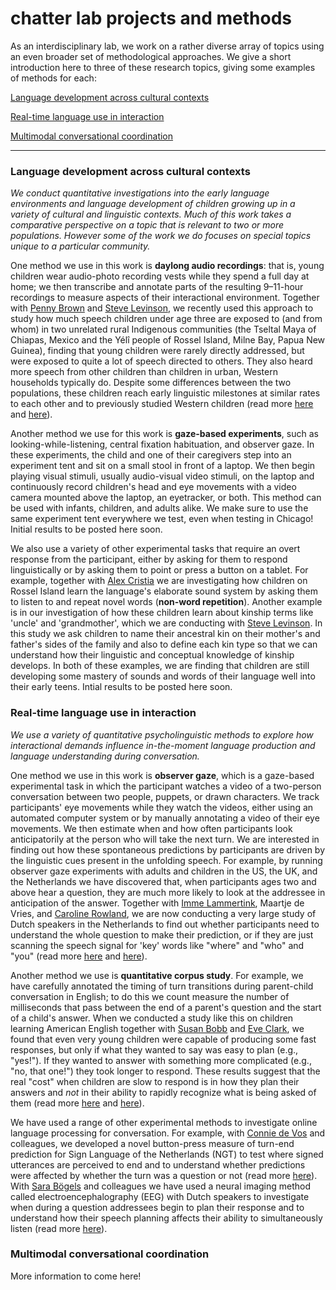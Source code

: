 # chatter lab projects and methods

As an interdisciplinary lab, we work on a rather diverse array of topics using an even broader set of methodological approaches. We give a short introduction here to three of these research topics, giving some examples of methods for each:

[Language development across cultural contexts](https://marisacasillas.github.io/chatterlab/projects.html#language-development-across-cultural-contexts)

[Real-time language use in interaction](https://marisacasillas.github.io/chatterlab/projects.html#real-time-language-use-in-interaction)

[Multimodal conversational coordination](https://marisacasillas.github.io/chatterlab/projects.html#multimodal-conversational-coordination)

----

### Language development across cultural contexts

_We conduct quantitative investigations into the early language environments and language development of children growing up in a variety of cultural and linguistic contexts. Much of this work takes a comparative perspective on a topic that is relevant to two or more populations. However some of the work we do focuses on special topics unique to a particular community._

One method we use in this work is **daylong audio recordings**: that is, young children wear audio-photo recording vests while they spend a full day at home; we then transcribe and annotate parts of the resulting 9–11-hour recordings to measure aspects of their interactional environment. Together with [Penny Brown](https://www.mpi.nl/people/brown-penelope) and [Steve Levinson](https://www.mpi.nl/people/levinson-stephen), we recently used this approach to study how much speech children under age three are exposed to (and from whom) in two unrelated rural Indigenous communities (the Tseltal Maya of Chiapas, Mexico and the Yélî people of Rossel Island, Milne Bay, Papua New Guinea), finding that young children were rarely directly addressed, but were exposed to quite a lot of speech directed to others. They also heard more speech from other children than children in urban, Western households typically do. Despite some differences between the two populations, these children reach early linguistic milestones at similar rates to each other and to previously studied Western children (read more [here](https://marisacasillas.github.io/chatterlab/lab-publications/Casillas_et_al_2020_Early_language_experience_in_a_Tseltal_Mayan_village_ChiDev.pdf) and [here](https://marisacasillas.github.io/chatterlab/lab-publications/Casillas_et_al_2021_Early_language_experience_in_a_Papuan_community_JCL.pdf)).

Another method we use for this work is **gaze-based experiments**, such as looking-while-listening, central fixation habituation, and observer gaze. In these experiments, the child and one of their caregivers step into an experiment tent and sit on a small stool in front of a laptop. We then begin playing visual stimuli, usually audio-visual video stimuli, on the laptop and continuously record children's head and eye movements with a video camera mounted above the laptop, an eyetracker, or both. This method can be used with infants, children, and adults alike. We make sure to use the same experiment tent everywhere we test, even when testing in Chicago! Initial results to be posted here soon.

We also use a variety of other experimental tasks that require an overt response from the participant, either by asking for them to respond linguistically or by asking them to point or press a button on a tablet. For example, together with [Alex Cristia](https://sites.google.com/site/acrsta/) we are investigating how children on Rossel Island learn the language's elaborate sound system by asking them to listen to and repeat novel words (**non-word repetition**). Another example is in our investigation of how these children learn about kinship terms like 'uncle' and 'grandmother', which we are conducting with [Steve Levinson](https://www.mpi.nl/people/levinson-stephen). In this study we ask children to name their ancestral kin on their mother's and father's sides of the family and also to define each kin type so that we can understand how their linguistic and conceptual knowledge of kinship develops. In both of these examples, we are finding that children are still developing some mastery of sounds and words of their language well into their early teens. Intial results to be posted here soon.

### Real-time language use in interaction

_We use a variety of quantitative psycholinguistic methods to explore how interactional demands influence in-the-moment language production and language understanding during conversation._

One method we use in this work is **observer gaze**, which is a gaze-based experimental task in which the participant watches a video of a two-person conversation between two people, puppets, or drawn characters. We track participants' eye movements while they watch the videos, either using an automated computer system or by manually annotating a video of their eye movements. We then estimate when and how often participants look anticipatorily at the person who will take the next turn. We are interested in finding out how these spontaneous predictions by participants are driven by the linguistic cues present in the unfolding speech. For example, by running observer gaze experiments with adults and children in the US, the UK, and the Netherlands we have discovered that, when participants ages two and above hear a question, they are much more likely to look at the addressee in anticipation of the answer. Together with [Imme Lammertink](https://sites.google.com/site/immelammertink/home), Maartje de Vries, and [Caroline Rowland](https://www.mpi.nl/people/rowland-caroline), we are now conducting a very large study of Dutch speakers in the Netherlands to find out whether participants need to understand the whole question to make their prediction, or if they are just scanning the speech signal for 'key' words like "where" and "who" and "you" (read more [here](https://marisacasillas.github.io/chatterlab/lab-publications/Casillas_Frank_2016_The_development_of_childrens_ability_to_track_and_predict_turn_structure_in_conversation_JML.pdf) and [here](https://marisacasillas.github.io/chatterlab/lab-publications/Lammertink_et_al_2015_Dutch_and_English_toddlers_use_of_linguistic_cues_to_predicting_upcoming_turn_boundaries_Frontiers.pdf)).

Another method we use is **quantitative corpus study**. For example, we have carefully annotated the timing of turn transitions during parent-child conversation in English; to do this we count measure the number of milliseconds that pass between the end of a parent's question and the start of a child's answer. When we conducted a study like this on children learning American English together with [Susan Bobb](https://www.gordon.edu/susanbobb) and [Eve Clark](https://web.stanford.edu/~eclark/), we found that even very young children were capable of producing some fast responses, but only if what they wanted to say was easy to plan (e.g., "yes!"). If they wanted to answer with something more complicated (e.g., "no, that one!") they took longer to respond. These results suggest that the real "cost" when children are slow to respond is in how they plan their answers and _not_ in their ability to rapidly recognize what is being asked of them (read more [here](https://marisacasillas.github.io/chatterlab/lab-publications/Casillas_et_al_2016_Turn_taking_timing_and_planning_in_early_language_acquisition_JCL.pdf) and [here](https://marisacasillas.github.io/chatterlab/lab-publications/Casillas_2014_Taking_the_floor_on_time_ClarkTiLARVolume.pdf)).

We have used a range of other experimental methods to investigate online language processing for conversation. For example, with [Connie de Vos](https://research.tilburguniversity.edu/en/persons/connie-de-vos) and colleagues, we developed a novel button-press measure of turn-end prediction for Sign Language of the Netherlands (NGT) to test where signed utterances are perceived to end and to understand whether predictions were affected by whether the turn was a question or not (read more [here](https://marisacasillas.github.io/chatterlab/lab-publications/Casillas_et_al_2015_The_perception_of_stroke-to-stroke_turn_boundaries_in_signed_conversation_CogSci.pdf)). With [Sara Bögels](https://research.tilburguniversity.edu/en/persons/sara-b%C3%B6gels) and colleagues we have used a neural imaging method called electroencephalography (EEG) with Dutch speakers to investigate when during a question addressees begin to plan their response and to understand how their speech planning affects their ability to simultaneously listen (read more [here](https://marisacasillas.github.io/chatterlab/lab-publications/Bogels_et_al_2018_Planning_versus_comprehension_in_turn_taking_Neuropsychologia.pdf)).


### Multimodal conversational coordination

More information to come here!